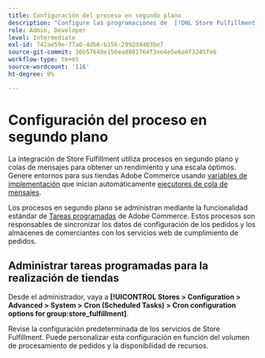 ```yaml
---
title: Configuración del proceso en segundo plano
description: "Configure las programaciones de  [!DNL Store Fulfillment] procesos en segundo plano utilizados en la sincronización de datos con los servicios de cumplimiento."
role: Admin, Developer
level: Intermediate
exl-id: 742ae59e-77a0-4db6-b156-2992d4403be7
source-git-commit: 36b57648e156ead801764f3ee4e5e6a0f3245fe6
workflow-type: tm+mt
source-wordcount: '116'
ht-degree: 0%

---
```



# Configuración del proceso en segundo plano

La integración de Store Fulfillment utiliza procesos en segundo plano y colas de mensajes para obtener un rendimiento y una escala óptimos. Genere entornos para sus tiendas Adobe Commerce usando [variables de implementación](https://devdocs.magento.com/cloud/env/variables-deploy.html#cron_consumers_runner) que inician automáticamente [ejecutores de cola de mensajes](https://devdocs.magento.com/guides/v2.4/config-guide/mq/rabbitmq-overview.html).

Los procesos en segundo plano se administran mediante la funcionalidad estándar de [Tareas programadas](https://docs.magento.com/user-guide/system/cron.html) de Adobe Commerce. Estos procesos son responsables de sincronizar los datos de configuración de los pedidos y los almacenes de comerciantes con los servicios web de cumplimiento de pedidos.

## Administrar tareas programadas para la realización de tiendas

Desde el administrador, vaya a **[!UICONTROL Stores > Configuration > Advanced > System > Cron (Scheduled Tasks) > Cron configuration options for group:store_fulfillment]**.

Revise la configuración predeterminada de los servicios de Store Fulfillment. Puede personalizar esta configuración en función del volumen de procesamiento de pedidos y la disponibilidad de recursos.
